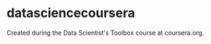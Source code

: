 datasciencecoursera
===================

Created during the Data Scientist's Toolbox course at coursera.org.

